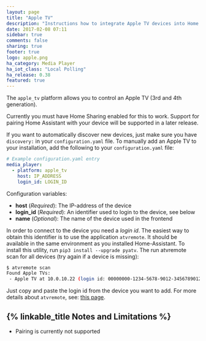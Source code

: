 ```yaml
---
layout: page
title: "Apple TV"
description: "Instructions how to integrate Apple TV devices into Home Assistant."
date: 2017-02-08 07:11
sidebar: true
comments: false
sharing: true
footer: true
logo: apple.png
ha_category: Media Player
ha_iot_class: "Local Polling"
ha_release: 0.38
featured: true
---
```


The `apple_tv` platform allows you to control an Apple TV (3rd and 4th generation).

<p class='note'>
Currently you must have Home Sharing enabled for this to work. Support for pairing Home Assistant with your device will be supported in a later release.
</p>

If you want to automatically discover new devices, just make sure you have `discovery:` in your `configuration.yaml` file. To manually add an Apple TV to your installation, add the following to your `configuration.yaml` file:

```yaml
# Example configuration.yaml entry
media_player:
  - platform: apple_tv
    host: IP_ADDRESS
    login_id: LOGIN_ID
```

Configuration variables:

- **host** (*Required*): The IP-address of the device
- **login_id** (*Required*): An identifier used to login to the device, see below
- **name** (*Optional*): The name of the device used in the frontend

In order to connect to the device you need a *login id*. The easiest way to obtain this identifier is to use the application ``atvremote``. It should be available in the same environment as you installed Home-Assistant. To install this utility, run ``pip3 install --upgrade pyatv``.  The run atvremote scan for all devices (try again if a device is missing):

```bash
$ atvremote scan
Found Apple TVs:
 - Apple TV at 10.0.10.22 (login id: 00000000-1234-5678-9012-345678901234)
```

Just copy and paste the login id from the device you want to add. For more details about `atvremote`, see: [this page](https://github.com/postlund/pyatv/blob/master/docs/atvremote.rst).

## {% linkable_title Notes and Limitations %}

- Pairing is currently not supported
